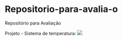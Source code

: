 # Repositorio-para-avalia-o

Repositório para Avaliação

Projeto - Sistema de temperatura:
<img src="sensordetemperatura.img">
